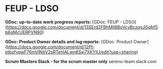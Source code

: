 # FEUP - LDSO

**GDoc: up-to-date work progress reports:**
[GDoc: FEUP - LDSO]
(https://docs.google.com/document/d/13SErd2FBhMll8BoVcyBczqyJi5gbfSb6gMcUERPVN90)

**GDoc: Product Owner details and log reports:**
[GDoc: Product Owner]
(https://docs.google.com/document/d/12Pt-ptbzfypwF76mVlNtiV2sRTehlALwn6Sxi7XKYIU/edit?usp=sharing)

**Scrum Masters Slack - for the scrum master only**
sereno-team.slack.com
